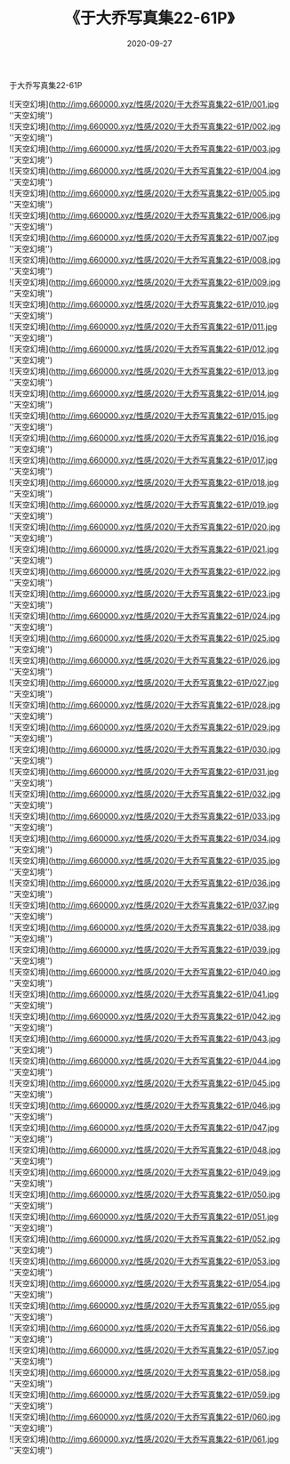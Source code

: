 ﻿---
layout: post
title:  《于大乔写真集22-61P》
date:   2020-09-27
img: http://img.660000.xyz/性感/2020/于大乔写真集22-61P/000.jpg
categories: [美女, 性感, 泳衣]
---

于大乔写真集22-61P



![天空幻境](http://img.660000.xyz/性感/2020/于大乔写真集22-61P/001.jpg ''天空幻境'') <br>
![天空幻境](http://img.660000.xyz/性感/2020/于大乔写真集22-61P/002.jpg ''天空幻境'') <br>
![天空幻境](http://img.660000.xyz/性感/2020/于大乔写真集22-61P/003.jpg ''天空幻境'') <br>
![天空幻境](http://img.660000.xyz/性感/2020/于大乔写真集22-61P/004.jpg ''天空幻境'') <br>
![天空幻境](http://img.660000.xyz/性感/2020/于大乔写真集22-61P/005.jpg ''天空幻境'') <br>
![天空幻境](http://img.660000.xyz/性感/2020/于大乔写真集22-61P/006.jpg ''天空幻境'') <br>
![天空幻境](http://img.660000.xyz/性感/2020/于大乔写真集22-61P/007.jpg ''天空幻境'') <br>
![天空幻境](http://img.660000.xyz/性感/2020/于大乔写真集22-61P/008.jpg ''天空幻境'') <br>
![天空幻境](http://img.660000.xyz/性感/2020/于大乔写真集22-61P/009.jpg ''天空幻境'') <br>
![天空幻境](http://img.660000.xyz/性感/2020/于大乔写真集22-61P/010.jpg ''天空幻境'') <br>
![天空幻境](http://img.660000.xyz/性感/2020/于大乔写真集22-61P/011.jpg ''天空幻境'') <br>
![天空幻境](http://img.660000.xyz/性感/2020/于大乔写真集22-61P/012.jpg ''天空幻境'') <br>
![天空幻境](http://img.660000.xyz/性感/2020/于大乔写真集22-61P/013.jpg ''天空幻境'') <br>
![天空幻境](http://img.660000.xyz/性感/2020/于大乔写真集22-61P/014.jpg ''天空幻境'') <br>
![天空幻境](http://img.660000.xyz/性感/2020/于大乔写真集22-61P/015.jpg ''天空幻境'') <br>
![天空幻境](http://img.660000.xyz/性感/2020/于大乔写真集22-61P/016.jpg ''天空幻境'') <br>
![天空幻境](http://img.660000.xyz/性感/2020/于大乔写真集22-61P/017.jpg ''天空幻境'') <br>
![天空幻境](http://img.660000.xyz/性感/2020/于大乔写真集22-61P/018.jpg ''天空幻境'') <br>
![天空幻境](http://img.660000.xyz/性感/2020/于大乔写真集22-61P/019.jpg ''天空幻境'') <br>
![天空幻境](http://img.660000.xyz/性感/2020/于大乔写真集22-61P/020.jpg ''天空幻境'') <br>
![天空幻境](http://img.660000.xyz/性感/2020/于大乔写真集22-61P/021.jpg ''天空幻境'') <br>
![天空幻境](http://img.660000.xyz/性感/2020/于大乔写真集22-61P/022.jpg ''天空幻境'') <br>
![天空幻境](http://img.660000.xyz/性感/2020/于大乔写真集22-61P/023.jpg ''天空幻境'') <br>
![天空幻境](http://img.660000.xyz/性感/2020/于大乔写真集22-61P/024.jpg ''天空幻境'') <br>
![天空幻境](http://img.660000.xyz/性感/2020/于大乔写真集22-61P/025.jpg ''天空幻境'') <br>
![天空幻境](http://img.660000.xyz/性感/2020/于大乔写真集22-61P/026.jpg ''天空幻境'') <br>
![天空幻境](http://img.660000.xyz/性感/2020/于大乔写真集22-61P/027.jpg ''天空幻境'') <br>
![天空幻境](http://img.660000.xyz/性感/2020/于大乔写真集22-61P/028.jpg ''天空幻境'') <br>
![天空幻境](http://img.660000.xyz/性感/2020/于大乔写真集22-61P/029.jpg ''天空幻境'') <br>
![天空幻境](http://img.660000.xyz/性感/2020/于大乔写真集22-61P/030.jpg ''天空幻境'') <br>
![天空幻境](http://img.660000.xyz/性感/2020/于大乔写真集22-61P/031.jpg ''天空幻境'') <br>
![天空幻境](http://img.660000.xyz/性感/2020/于大乔写真集22-61P/032.jpg ''天空幻境'') <br>
![天空幻境](http://img.660000.xyz/性感/2020/于大乔写真集22-61P/033.jpg ''天空幻境'') <br>
![天空幻境](http://img.660000.xyz/性感/2020/于大乔写真集22-61P/034.jpg ''天空幻境'') <br>
![天空幻境](http://img.660000.xyz/性感/2020/于大乔写真集22-61P/035.jpg ''天空幻境'') <br>
![天空幻境](http://img.660000.xyz/性感/2020/于大乔写真集22-61P/036.jpg ''天空幻境'') <br>
![天空幻境](http://img.660000.xyz/性感/2020/于大乔写真集22-61P/037.jpg ''天空幻境'') <br>
![天空幻境](http://img.660000.xyz/性感/2020/于大乔写真集22-61P/038.jpg ''天空幻境'') <br>
![天空幻境](http://img.660000.xyz/性感/2020/于大乔写真集22-61P/039.jpg ''天空幻境'') <br>
![天空幻境](http://img.660000.xyz/性感/2020/于大乔写真集22-61P/040.jpg ''天空幻境'') <br>
![天空幻境](http://img.660000.xyz/性感/2020/于大乔写真集22-61P/041.jpg ''天空幻境'') <br>
![天空幻境](http://img.660000.xyz/性感/2020/于大乔写真集22-61P/042.jpg ''天空幻境'') <br>
![天空幻境](http://img.660000.xyz/性感/2020/于大乔写真集22-61P/043.jpg ''天空幻境'') <br>
![天空幻境](http://img.660000.xyz/性感/2020/于大乔写真集22-61P/044.jpg ''天空幻境'') <br>
![天空幻境](http://img.660000.xyz/性感/2020/于大乔写真集22-61P/045.jpg ''天空幻境'') <br>
![天空幻境](http://img.660000.xyz/性感/2020/于大乔写真集22-61P/046.jpg ''天空幻境'') <br>
![天空幻境](http://img.660000.xyz/性感/2020/于大乔写真集22-61P/047.jpg ''天空幻境'') <br>
![天空幻境](http://img.660000.xyz/性感/2020/于大乔写真集22-61P/048.jpg ''天空幻境'') <br>
![天空幻境](http://img.660000.xyz/性感/2020/于大乔写真集22-61P/049.jpg ''天空幻境'') <br>
![天空幻境](http://img.660000.xyz/性感/2020/于大乔写真集22-61P/050.jpg ''天空幻境'') <br>
![天空幻境](http://img.660000.xyz/性感/2020/于大乔写真集22-61P/051.jpg ''天空幻境'') <br>
![天空幻境](http://img.660000.xyz/性感/2020/于大乔写真集22-61P/052.jpg ''天空幻境'') <br>
![天空幻境](http://img.660000.xyz/性感/2020/于大乔写真集22-61P/053.jpg ''天空幻境'') <br>
![天空幻境](http://img.660000.xyz/性感/2020/于大乔写真集22-61P/054.jpg ''天空幻境'') <br>
![天空幻境](http://img.660000.xyz/性感/2020/于大乔写真集22-61P/055.jpg ''天空幻境'') <br>
![天空幻境](http://img.660000.xyz/性感/2020/于大乔写真集22-61P/056.jpg ''天空幻境'') <br>
![天空幻境](http://img.660000.xyz/性感/2020/于大乔写真集22-61P/057.jpg ''天空幻境'') <br>
![天空幻境](http://img.660000.xyz/性感/2020/于大乔写真集22-61P/058.jpg ''天空幻境'') <br>
![天空幻境](http://img.660000.xyz/性感/2020/于大乔写真集22-61P/059.jpg ''天空幻境'') <br>
![天空幻境](http://img.660000.xyz/性感/2020/于大乔写真集22-61P/060.jpg ''天空幻境'') <br>
![天空幻境](http://img.660000.xyz/性感/2020/于大乔写真集22-61P/061.jpg ''天空幻境'') <br>